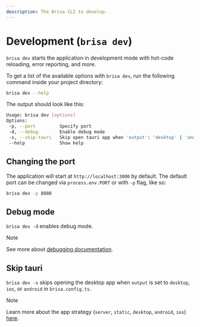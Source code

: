 ```yaml
---
description: The Brisa CLI to develop.
---
```


# Development (`brisa dev`)

`brisa dev` starts the application in development mode with hot-code reloading, error reporting, and more.

To get a list of the available options with `brisa dev`, run the following command inside your project directory:

```sh
brisa dev --help
```

The output should look like this:

```sh
Usage: brisa dev [options]
Options:
 -p, --port         Specify port
 -d, --debug        Enable debug mode
 -s, --skip-tauri   Skip open tauri app when 'output': 'desktop' | 'android' | 'ios' in brisa.config.ts
 --help             Show help
```

## Changing the port

The application will start at `http://localhost:3000` by default. The default port can be changed via `process.env.PORT` or with `-p` flag, like so:

```sh
brisa dev -p 8080
```

## Debug mode

`brisa dev -d` enables debug mode. 

> [!NOTE]
>
> See more about [debugging documentation](/building-your-application/configuring/debugging).

## Skip tauri

`brisa dev -s` skips opening the desktop app when `output` is set to `desktop`, `ios`, or `android` in `brisa.config.ts`.

> [!NOTE]
>
> Learn more about the app strategy (`server`, `static`, `desktop`, `android`, `ios`) [here](/building-your-application/building/#app-strategy-static-server-desktop-android-ios).

